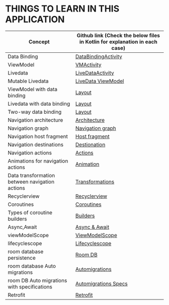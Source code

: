 # THINGS TO LEARN IN THIS APPLICATION

| Concept      | Github link (Check the below    files in Kotlin for explanation in each case)|
| ----------- | ----------- |
| Data Binding |[DataBindingActivity](https://github.com/hegde421201/AndroidJetPackLearner/tree/main/LearningApp/LearningApp/app/src/main/java/com/learning/learningapp2022/ganeshhegde/databinding)     |
| ViewModel | [VMActivity](https://github.com/hegde421201/AndroidJetPackLearner/tree/main/LearningApp/LearningApp/app/src/main/java/com/learning/learningapp2022/ganeshhegde/viewmodel)  |
| Livedata | [LiveDataActivity](https://github.com/hegde421201/AndroidJetPackLearner/blob/main/LearningApp/LearningApp/app/src/main/java/com/learning/learningapp2022/ganeshhegde/livedata/LiveDataActivity.kt)|
| Mutable Livedata | [LiveData ViewModel](https://github.com/hegde421201/AndroidJetPackLearner/blob/main/LearningApp/LearningApp/app/src/main/java/com/learning/learningapp2022/ganeshhegde/livedata/LDViewModel.kt)|
| ViewModel with data binding   |  [Layout](https://github.com/hegde421201/AndroidJetPackLearner/blob/main/LearningApp/LearningApp/app/src/main/res/layout/livedataexample.xml)|
|Livedata with data binding | [Layout](https://github.com/hegde421201/AndroidJetPackLearner/blob/main/LearningApp/LearningApp/app/src/main/res/layout/livedataexample.xml)|
|Two-way data binding| [Layout](https://github.com/hegde421201/AndroidJetPackLearner/blob/main/LearningApp/LearningApp/app/src/main/res/layout/livedataexample.xml)|
|Navigation architecture|[Architecture]()|
|Navigation graph|[Navigation graph](https://github.com/hegde421201/AndroidJetPackLearner/blob/main/LearningApp/LearningApp/app/src/main/res/navigation/nav_graph.xml)|
|Navigation host fragment|[Host fragment](https://github.com/hegde421201/AndroidJetPackLearner/blob/main/LearningApp/LearningApp/app/src/main/res/layout/navexample.xml)|
|Navigation destinations|[Destionation](https://github.com/hegde421201/AndroidJetPackLearner/blob/main/LearningApp/LearningApp/app/src/main/res/navigation/nav_graph.xml)|
|Navigation actions|[Actions](https://github.com/hegde421201/AndroidJetPackLearner/blob/main/LearningApp/LearningApp/app/src/main/java/com/learning/learningapp2022/ganeshhegde/navigation2/HomeFragment2.kt)|
|Animations for navigation actions|[Animation](https://github.com/hegde421201/AndroidJetPackLearner/blob/main/LearningApp/LearningApp/app/src/main/res/navigation/nav_graph.xml)|
|Data transformation between navigation actions|[Transformations](https://github.com/hegde421201/AndroidJetPackLearner/blob/main/LearningApp/LearningApp/app/src/main/java/com/learning/learningapp2022/ganeshhegde/navigation2/NameFragment.kt)|
|Recyclerview|[Recyclerview](https://github.com/hegde421201/AndroidJetPackLearner/blob/main/LearningApp/LearningApp/app/src/main/java/com/learning/learningapp2022/ganeshhegde/recyclerview/RecyclerActivity.kt)|
|Coroutines|[Coroutines](https://github.com/hegde421201/AndroidJetPackLearner/blob/main/LearningApp/LearningApp/app/src/main/java/com/learning/learningapp2022/ganeshhegde/coroutines/CoroutinesActivity.kt)|
|Types of coroutine builders|[Builders](https://github.com/hegde421201/AndroidJetPackLearner/blob/main/LearningApp/LearningApp/app/src/main/java/com/learning/learningapp2022/ganeshhegde/coroutines/CoroutinesActivity.kt)|
|Async,Await|[Async & Await](https://github.com/hegde421201/AndroidJetPackLearner/blob/main/LearningApp/LearningApp/app/src/main/java/com/learning/learningapp2022/ganeshhegde/coroutines/UserDataManager.kt)|
|viewModelScope|[ViewModelScope](https://github.com/hegde421201/AndroidJetPackLearner/blob/main/LearningApp/LearningApp/app/src/main/java/com/learning/learningapp2022/ganeshhegde/coroutines/CoroutinesViewModel.kt)|
|lifecyclescope|[Lifecyclescope](https://github.com/hegde421201/AndroidJetPackLearner/blob/main/LearningApp/LearningApp/app/src/main/java/com/learning/learningapp2022/ganeshhegde/coroutines/CoroutinesViewModel.kt)|
|room database persistence|[Room DB](https://github.com/hegde421201/AndroidJetPackLearner/blob/main/LearningApp/LearningApp/app/src/main/java/com/learning/learningapp2022/ganeshhegde/roomdb/RoomDemoActivity.kt)|
|room database Auto migrations|[Automigrations](https://github.com/hegde421201/AndroidJetPackLearner/tree/main/LearningApp/LearningApp/app/src/main/java/com/learning/learningapp2022/ganeshhegde/roomdb/employee)|
|room DB Auto migrations with specifications|[Automigrations Specs](https://github.com/hegde421201/AndroidJetPackLearner/blob/main/LearningApp/LearningApp/app/src/main/java/com/learning/learningapp2022/ganeshhegde/roomdb/employee/EmployeeDatabase.kt)|
|Retrofit|[Retrofit](https://github.com/hegde421201/AndroidJetPackLearner/tree/main/LearningApp/LearningApp/app/src/main/java/com/learning/learningapp2022/ganeshhegde/retrofit/kotlin)|
